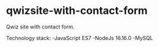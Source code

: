 # qwizsite-with-contact-form

Qwiz site with contact form.

Technology stack:
-JavaScript ES7
-NodeJs 16.16.0
-MySQL
